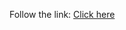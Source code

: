 Follow the link: [Click here](https://ubuntu.com/tutorials/install-and-configure-wordpress#1-overview)
